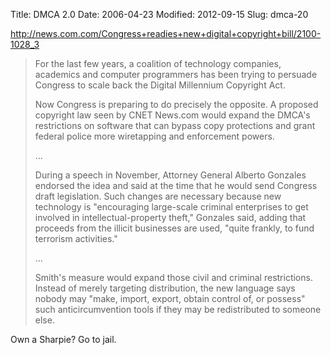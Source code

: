 Title: DMCA 2.0
Date: 2006-04-23
Modified: 2012-09-15
Slug: dmca-20

<span class="removed_link">http://news.com.com/Congress+readies+new+digital+copyright+bill/2100-1028_3</span>
<blockquote>
For the last few years, a coalition of technology companies, academics and
computer programmers has been trying to persuade Congress to scale back the
Digital Millennium Copyright Act.

Now Congress is preparing to do precisely the opposite. A proposed copyright
law seen by CNET News.com would expand the DMCA's restrictions on software
that can bypass copy protections and grant federal police more wiretapping
and enforcement powers.

...

During a speech in November, Attorney General Alberto Gonzales endorsed the
idea and said at the time that he would send Congress draft legislation.
Such changes are necessary because new technology is "encouraging
large-scale criminal enterprises to get involved in intellectual-property
theft," Gonzales said, adding that proceeds from the illicit businesses are
used, "quite frankly, to fund terrorism activities."

...

Smith's measure would expand those civil and criminal restrictions. Instead
of merely targeting distribution, the new language says nobody may "make,
import, export, obtain control of, or possess" such anticircumvention tools
if they may be redistributed to someone else.
</blockquote>
Own a Sharpie? Go to jail.
